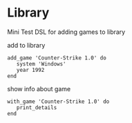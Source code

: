 # Library
Mini Test DSL for adding games to library

add to library
```
add_game 'Counter-Strike 1.0' do
   system 'Windows'
   year 1992
end
```

show info about game
```
with_game 'Counter-Strike 1.0' do
   print_details
end
```